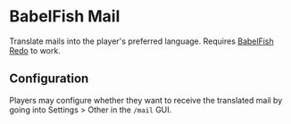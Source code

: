 # BabelFish Mail

Translate mails into the player's preferred language. Requires [BabelFish Redo](https://content.luanti.org/packages/Emojiminetest/babelfish_redo/) to work.

## Configuration

Players may configure whether they want to receive the translated mail by going into Settings > Other in the `/mail` GUI.

